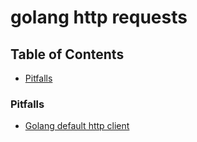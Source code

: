 # golang http requests

## Table of Contents
- [Pitfalls](#pitfalls)

### Pitfalls
- [Golang default http client](https://medium.com/@nate510/don-t-use-go-s-default-http-client-4804cb19f779)
